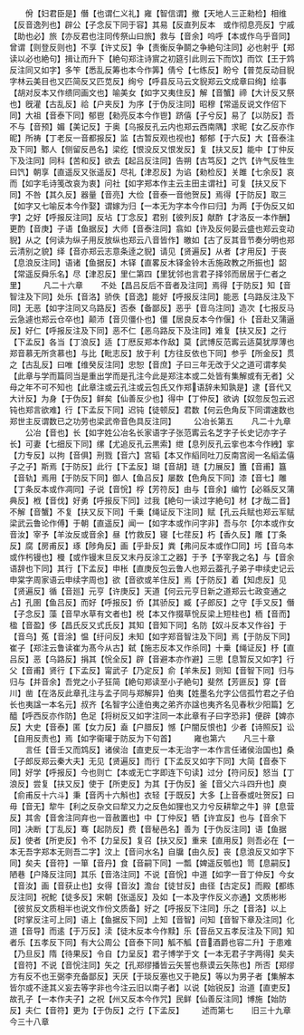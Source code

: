<!-- { "loadSidebar": true } -->
　　佾【妇君臣是】僭【也谓仁义礼】雍【智信谓】撤【天地人三正勑检】相维【反音逸列也】辟公【子念反下同于容】其易【反直列反本　或作彻息亮反】宁戚【助也必】旅【亦反君也注同传祭山曰旅】救与【音余】呜呼【本或作乌乎音同】曾谓【则登反则也】不享【许丈反】争【责衡反争鬬之争絶句注同】必也射乎【郑读以必也絶句】揖让而升下【絶句郑注诗賔之初筵引此则云下而饮】而饮【王于鸩反注同又如字】多笇【悉乱反筹也本今作筭】倩兮【七练反】盼兮【普苋反动目貎字林云美目也又匹简反又匹苋反】绚兮【呼县反马云文貎郑云文成章曰绚】绘事【胡对反本又作缋同画文也】喻美女【如字又夷住反】解【音蟹】禘【大计反又祭也】旣灌【古乱反】祫【户夹反】为序【于伪反注同】昭穆【常遥反说文作佋下同】大祖【音泰下同】郁鬯【勑亮反本今作鬯】跻僖【子兮反】易了【以防反】吾不与【音预】媚【美记反】于奥【乌报反孔云内也郑云西南隅】求昵【女乙反亦作昵】所祷【丁老反一音都报反】监【古暂反观也视也】郁郁【于六反】大【音泰注及下同】鄹人【侧留反邑名】梁纥【恨没反又恨发反】复【扶又反】能中【丁仲反下及注同】同科【苦和反】欲去【起吕反注同】告朔【古笃反】之饩【许气反牲生曰饩】朝享【直遥反又张遥反】尽礼【津忍反】为谄【勑检反】关雎【七余反】哀而【如字毛诗笺改哀为衷】问社【如字郑本作主云主田主谓社】可复【扶又反下同】不咎【其久反】器量【音亮】大俭【音泰一音他贺反】焉得【于防反】取三【如字又七喻反本今作娶】谓嫁为归【一本无为字本今作曰归】为两【于伪反又如字】之好【呼报反注同】反坫【丁念反】君别【彼列反】献酢【才洛反一本作酬】更酌【音庚】子语【鱼据反】大师【音泰注同】翕如【许及反何晏云盛也郑云变动貎】从之【何读为纵子用反放纵也郑云八音皆作】皦如【古了反其音节奏分明也郑云清别之貌】绎【音亦郑云志意条逹之貎】请见【贤遍反】从者【才用反】于丧【息浪反注同】语诸【鱼据反】木铎【直畧反木铎金铃木舌施政教之所振也】韶【常遥反舜乐名】尽【津忍反】里仁第四【里犹邻也言君子择邻而居居于仁者之里】
　　凡二十六章
　　不处【昌吕反后不音者及注同】焉得【于防反】知【音智注及下同】处乐【音洛】骄佚【音逸】能好【呼报反注同】能恶【乌路反注及下同】无恶【如字注同又乌路反】否泰【备鄙反】恶乎【音乌注同】造次【七报反马云急遽也郑云仓卒也】颠沛【音贝僵仆也】僵【居良反本今作偃】仆【音赴又蒲逼反】好仁【呼报反注及下同】恶不仁【恶乌路反下及注同】难复【扶又反】之行【下孟反】各当【丁浪反】适【丁厯反郑本作敌】莫【武博反范寗云适莫犹厚薄也郑音慕无所贪慕也】与比【毗志反】放于利【方往反依也下同】参乎【所金反】贯之【古乱反】曰唯【维癸反注同】忠恕【音庶】子曰三年无改于父之道可谓孝矣【此章与学而篇同当是重出学而是孔注今此是郑注本或二处皆有集解或有无者】父母之年不可不知也【此章注或云孔注或云包氏又作郑语辞未知孰是】逮【音代又大计反】为身【于伪反】鲜矣【仙善反少也】得中【丁仲反】欲讷【奴忽反包云迟钝也郑言欲难】行【下孟反下同】迟钝【徒顿反】君数【何云色角反下同谓速数也郑世主反谓数已之功劳也梁武帝音色具反注同】
　　公冶长第五
　　凡二十九章
　　公冶【音也】长【如字姓公冶名长家语字子张范寗云名芝字子长史记亦字子长】可妻【七细反下同】缧【尤追反孔云黒索】绁【息列反孔云挛也本今作絏】挛【力专反】以拘【音俱】刑戮【音六】宫韬【本又作縚同吐刀反南宫阅一名縚孟僖子之子】斯焉【于防反】此行【下孟反】瑚【音胡】琏【力展反】簠【音甫】簋【音轨】焉用【于防反下同】御人【鱼吕反】屡数【色角反下同】漆【音七】雕【丁条反本或作凋同】子说【音恱】桴【芳符反】由与【音余】编竹【必緜反又蒲典反】栰【音伐】好勇【呼报反下同】过我【絶句一读过字絶句】材【才哉二音】不解【音蟹】不复【扶又反下同】千乗【绳证反下注同】赋【孔云兵赋也郑云军赋梁武云鲁论作傅】于朝【直遥反】闻一【如字本或作问字非】吾与尔【尔本或作女音汝】宰予【羊汝反或音余】昼【竹救反】寝【七荏反】朽【香久反】雕【丁条反】腐【房甫反】琢【陟角反】画【乎卦反】粪【弗问反本或作□同】圬【音乌本或作杇镘也】槾【或作镘末旦反又末丹反涂工之器】于予【予宰我之名】与【音余语辞也下同】其行【下孟反】申枨【直庚反包云鲁人也郑云葢孔子弟子申续史记云申棠字周家语云申续字周也】欲【音欲或羊住反】焉【于防反】着【知虑反】见【贤遍反】循【音廵】元亨【许庚反】天道【何云元亨日新之道郑云七政变通之占】孔圉【鱼吕反】而好【呼报反】侨【其骄反】臧【子郎反】之守【手又反】僭【子念反】藻【音早水草有文者也】棁【本又作掇草恱反梁上短柱也】栭【音而】楹【音盈】侈【昌氏反又式氏反】其知【音知下同】名防【奴斗反本又作谷】于【音乌】菟【音涂】愠【纡问反】未知【如字郑音智注及下同】焉【于防反下同】崔子【郑注云鲁读崔为髙今从古】弑【施志反本又作杀同】十乗【绳证反】杼【直吕反】恶【乌路反】捐其【恱全反】辟【音避本亦作避】三思【息暂反又如字】行父【音甫】贤行【下孟反】甯武子【乃定反】俞【羊朱反】则知【音智下同】归与归与【并音余】吾党之小子狂简【絶句郑读至小子絶句】斐然【芳匪反】穿【音川】凿【在洛反此章孔注与孟子同与郑解异】伯夷【姓墨名允字公信孤竹君之子伯长也夷諡一本名元】叔齐【名智字公逹伯夷之弟齐亦諡也夷齐名见春秋少阳篇】乞醯【呼西反亦作防】色足【将树反又如字注同一本此章有子曰字恐非】便辟【婢亦反】大史【音泰】匿【女力反】盍【户腊反】憾【户闇反恨也】少者【诗照反】讼【自用反责也】焉【如字衞瓘于防反为下句首】
　　雍也第六
　　凡三十章
　　言任【音壬又而鸩反】诸侯治【直吏反一本无治字一本作言任诸侯治国也】桑【子郎反郑云秦大夫】无见【贤遍反】而行【下孟反又如字下同】大简【音泰下同】好学【呼报反】今也则亡【本或无亡字即连下句读】过分【符问反】怒当【丁浪反】尝复【扶又反】使于【所吏反】为其【于伪反】釜【音父六斗四升也】庾【俞甫反十六斗】秉【音丙十六斛也】衣轻【于既反】大多【上音泰或吐贺反】曰毋【音无】犂牛【利之反杂文曰犂又力之反色如狸也又力兮反耕犂之牛】骍【息营反】其舎【音舍注同弃也一音赦置也】中【丁仲反】牺【许宜反】也与【音余下同】决断【丁乱反】骞【起防反】费【音秘邑名】善为【于伪反注同】语【鱼据反】使者【所吏反】令不【力呈反】复召【扶又反】重来【直用反】则吾必在【一本无吾字郑本无则吾二字】汶上【音问水名】自牖【由久反】丧【息浪反又如字下同】矣夫【音符】一箪【音丹】食【音嗣下同】一瓢【婢遥反瓠也】笥【息嗣反】陋巷【户降反注同】其乐【音洛注同】不说【音恱】中道【如字一音丁仲反】今女【音汝】画【音获止也】女得【音汝】澹台【徒甘反】由径【古定反】而殿【都练反注同】祝鮀【徒多反】宋朝【张遥反】及如【一本及字作反义亦通】文质彬彬【彼贫反文质相半也说文作份文质备】好之【呼报反下注同】乐之【音洛】以上【时掌反注可上同】语上【鱼据反下同】上知【音智】问知【音智下章及注同】化道【音导】而逺【于万反】渎【徒木反本今作黩】乐【音岳又五孝反注及下同】知者乐【五孝反下同】有大公周公【音泰下同】觚不觚【音酒爵也容二升】于患难【乃旦反】隋【待果反】令自【力呈反】君子博学于文【一本无君子字两得】矣夫【音符】不说【音恱注同】矢之【孔郑缪播皆云矢誓也蔡谟云矢陈也】所否【郑缪方有反不也王弼李充备鄙反】天厌【于琰反塞也又于艳反】等以为男子者【集解本皆尔或不逹其义妄去等字非也今注云旧以南子者】以说【始锐反】治道【直吏反】故孔子【一本作夫子】之祝【州又反本今作咒】民鲜【仙善反注同】博施【始防反】夫仁【音符】更为【于伪反】之行【下孟反】
　　述而第七
　　旧三十九章　　今三十八章
